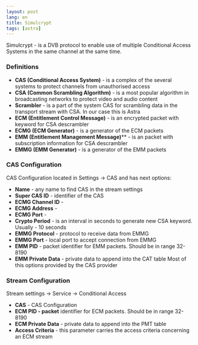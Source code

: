 ```yaml
---
layout: post
lang: en
title: Simulcrypt
tags: [astra]
---
```

Simulcrypt - is a DVB protocol to enable use of multiple Conditional Access Systems in the same channel at the same time.

<!-- more -->

### Definitions

- **CAS (Conditional Access System)** - is a complex of the several systems to protect channels from unauthorised access
- **CSA (Common Scrambling Algorithm)** - is a most popular algorithm in broadcasting networks to protect video and audio content
- **Scrambler** - is a part of the system CAS for scrambling data in the transport stream with CSA. In our case this is Astra
- **ECM (Entitlement Control Message)** - is an encrypted packet with keyword for CSA descrambler
- **ECMG (ECM Generator)** - is a generator of the ECM packets
- **EMM (Entitlement Management Message)**** - is an packet with subscription information for CSA descrambler
- **EMMG (EMM Generator)** - is a generator of the EMM packets


### CAS Configuration
CAS Configuration located in Settings → CAS and has next options:

- **Name** - any name to find CAS in the stream settings
- **Super CAS ID** - identifier of the CAS
- **ECMG Channel ID** -
- **ECMG Address** -
- **ECMG Port** -
- **Crypto Period** - is an interval in seconds to generate new CSA keyword. Usually - 10 seconds
- **EMMG Protocol** - protocol to receive data from EMMG
- **EMMG Port** - local port to accept connection from EMMG
- **EMM PID** - packet identifier for EMM packets. Should be in range 32-8190
- **EMM Private Data** - private data to append into the CAT table
Most of this options provided by the CAS provider

### Stream Configuration

Stream settings → Service → Conditional Access

- **CAS** - CAS Configuration
- **ECM PID - packet** identifier for ECM packets. Should be in range 32-8190
- **ECM Private Data** - private data to append into the PMT table
- **Access Criteria** - this parameter carries the access criteria concerning an ECM stream
